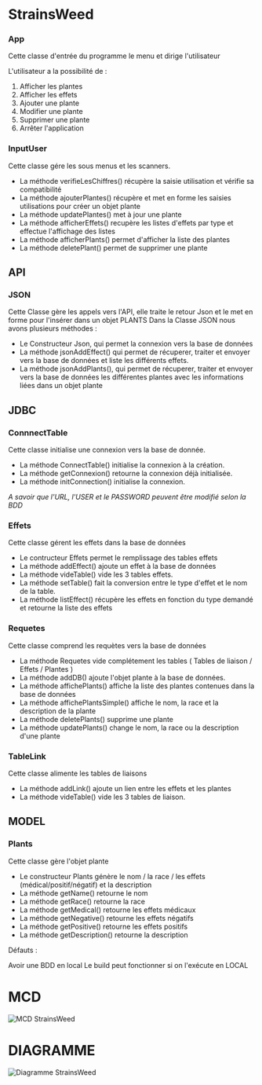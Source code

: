 # StrainsWeed

### App

Cette classe d'entrée du programme le menu et dirige l'utilisateur

L'utilisateur a la possibilité de : 
1. Afficher les plantes
2. Afficher les effets
3. Ajouter une plante
4. Modifier une plante
5. Supprimer une plante
6. Arrêter l'application

### InputUser 

Cette classe gére les sous menus et les scanners.

* La méthode verifieLesChiffres() récupère la saisie utilisation et vérifie sa compatibilité
* La méthode ajouterPlantes() récupère et met en forme les saisies utilisations pour créer un objet plante
* La méthode updatePlantes() met à jour une plante
* La méthode afficherEffets() recupère les listes d'effets par type et effectue l'affichage des listes
* La méthode afficherPlants() permet d'afficher la liste des plantes
* La méthode deletePlant() permet de supprimer une plante

## API

### JSON

Cette Classe gère les appels vers l'API, elle traite le retour Json et le met en forme pour l'insérer dans un objet PLANTS
Dans la Classe JSON nous avons plusieurs méthodes : 
* Le Constructeur Json, qui permet la connexion vers la base de données
* La méthode jsonAddEffect() qui permet de récuperer, traiter et envoyer vers la base de données et liste les différents effets.
* La méthode jsonAddPlants(), qui permet de récuperer, traiter et envoyer vers la base de données les différentes plantes avec les informations liées dans un objet plante


## JDBC

### ConnnectTable

Cette classe initialise une connexion vers la base de donnée.

* La méthode ConnectTable() initialise la connexion à la création. 
* La méthode getConnexion() retourne la connexion déjà initialisée.
* La méthode initConnection() initialise la connexion.

 *A savoir que l'URL, l'USER et le PASSWORD peuvent être modifié selon la BDD* 

### Effets

Cette classe gérent les effets dans la base de données

* Le contructeur Effets permet le remplissage des tables effets
* La méthode addEffect() ajoute un effet à la base de données
* La méthode videTable() vide les 3 tables effets.
* La méthode setTable() fait la conversion entre le type d'effet et le nom de la table.
* La méthode listEffect() récupère les effets en fonction du type demandé et retourne la liste des effets

### Requetes

Cette classe comprend les requètes vers la base de données

* La méthode Requetes vide complétement les tables ( Tables de liaison / Effets / Plantes )
* La méthode addDB() ajoute l'objet plante à la base de données.
* La méthode affichePlants() affiche la liste des plantes contenues dans la base de données
* La méthode affichePlantsSimple() affiche le nom, la race et la description de la plante
* La méthode deletePlants() supprime une plante
* La méthode updatePlants() change le nom, la race ou la description d'une plante

### TableLink

Cette classe alimente les tables de liaisons

* La méthode addLink() ajoute un lien entre les effets et les plantes
* La méthode videTable() vide les 3 tables de liaison. 

## MODEL

### Plants

Cette classe gère l'objet plante

* Le constructeur Plants génère le nom / la race / les effets (médical/positif/négatif) et la description
* La méthode getName() retourne le nom
* La méthode getRace() retourne la race
* La méthode getMedical() retourne les effets médicaux
* La méthode getNegative() retourne les effets négatifs
* La méthode getPositive() retourne les effets positifs
* La méthode getDescription() retourne la description

Défauts : 

Avoir une  BDD en local
Le build peut fonctionner si on l'exécute en LOCAL
# MCD
![MCD StrainsWeed](https://github.com/Maureendef/StrainsWeed/blob/master/sql/TPAPI.PNG?raw=true)
# DIAGRAMME
![Diagramme StrainsWeed](https://github.com/Maureendef/StrainsWeed/blob/master/diagram/diagrammedeclasse.PNG?raw=true)

